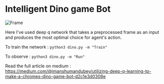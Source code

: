 # Intelligent Dino game Bot

![Frame](https://miro.medium.com/max/608/0*fSIplFVEsVIZqe77.gif "DinoAI")

Here I've used deep q network that takes a preprocessed frame as an input and produces the most optimal choice for agent's action.

To train the network : ```python3 dino.py -m "Train"```

To observe : ```python3 dino.py -m "Run"```


Read the full article on medium : https://medium.com/@imanshumandubey/utilizing-deep-q-learning-to-make-a-chromes-dino-game-bot-d2c1e3d0308e
